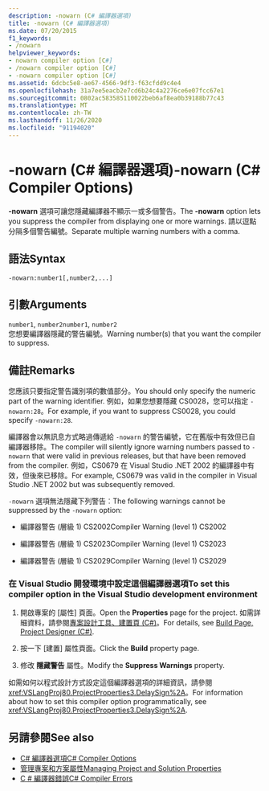 ```yaml
---
description: -nowarn (C# 編譯器選項)
title: -nowarn (C# 編譯器選項)
ms.date: 07/20/2015
f1_keywords:
- /nowarn
helpviewer_keywords:
- nowarn compiler option [C#]
- /nowarn compiler option [C#]
- -nowarn compiler option [C#]
ms.assetid: 6dcbc5e8-ae67-4566-9df3-f63cfdd9c4e4
ms.openlocfilehash: 31a7ee5eacb2e7cd6b24c4a2276ce6e07fcc67e1
ms.sourcegitcommit: 0802ac583585110022beb6af8ea0b39188b77c43
ms.translationtype: MT
ms.contentlocale: zh-TW
ms.lasthandoff: 11/26/2020
ms.locfileid: "91194020"
---
```

# <a name="-nowarn-c-compiler-options"></a><span data-ttu-id="4388a-103">-nowarn (C# 編譯器選項)</span><span class="sxs-lookup"><span data-stu-id="4388a-103">-nowarn (C# Compiler Options)</span></span>

<span data-ttu-id="4388a-104">**-nowarn** 選項可讓您隱藏編譯器不顯示一或多個警告。</span><span class="sxs-lookup"><span data-stu-id="4388a-104">The **-nowarn** option lets you suppress the compiler from displaying one or more warnings.</span></span> <span data-ttu-id="4388a-105">請以逗點分隔多個警告編號。</span><span class="sxs-lookup"><span data-stu-id="4388a-105">Separate multiple warning numbers with a comma.</span></span>  
  
## <a name="syntax"></a><span data-ttu-id="4388a-106">語法</span><span class="sxs-lookup"><span data-stu-id="4388a-106">Syntax</span></span>  
  
```console  
-nowarn:number1[,number2,...]  
```  
  
## <a name="arguments"></a><span data-ttu-id="4388a-107">引數</span><span class="sxs-lookup"><span data-stu-id="4388a-107">Arguments</span></span>  

 <span data-ttu-id="4388a-108">`number1`, `number2`</span><span class="sxs-lookup"><span data-stu-id="4388a-108">`number1`, `number2`</span></span>  
 <span data-ttu-id="4388a-109">您想要編譯器隱藏的警告編號。</span><span class="sxs-lookup"><span data-stu-id="4388a-109">Warning number(s) that you want the compiler to suppress.</span></span>  
  
## <a name="remarks"></a><span data-ttu-id="4388a-110">備註</span><span class="sxs-lookup"><span data-stu-id="4388a-110">Remarks</span></span>  

 <span data-ttu-id="4388a-111">您應該只要指定警告識別項的數值部分。</span><span class="sxs-lookup"><span data-stu-id="4388a-111">You should only specify the numeric part of the warning identifier.</span></span> <span data-ttu-id="4388a-112">例如，如果您想要隱藏 CS0028，您可以指定 `-nowarn:28`。</span><span class="sxs-lookup"><span data-stu-id="4388a-112">For example, if you want to suppress CS0028, you could specify `-nowarn:28`.</span></span>  
  
 <span data-ttu-id="4388a-113">編譯器會以無訊息方式略過傳遞給 `-nowarn` 的警告編號，它在舊版中有效但已自編譯器移除。</span><span class="sxs-lookup"><span data-stu-id="4388a-113">The compiler will silently ignore warning numbers passed to `-nowarn` that were valid in previous releases, but that have been removed from the compiler.</span></span> <span data-ttu-id="4388a-114">例如，CS0679 在 Visual Studio .NET 2002 的編譯器中有效，但後來已移除。</span><span class="sxs-lookup"><span data-stu-id="4388a-114">For example, CS0679 was valid in the compiler in Visual Studio .NET 2002 but was subsequently removed.</span></span>  
  
 <span data-ttu-id="4388a-115">`-nowarn` 選項無法隱藏下列警告︰</span><span class="sxs-lookup"><span data-stu-id="4388a-115">The following warnings cannot be suppressed by the `-nowarn` option:</span></span>  
  
- <span data-ttu-id="4388a-116">編譯器警告 (層級 1) CS2002</span><span class="sxs-lookup"><span data-stu-id="4388a-116">Compiler Warning (level 1) CS2002</span></span>  
  
- <span data-ttu-id="4388a-117">編譯器警告 (層級 1) CS2023</span><span class="sxs-lookup"><span data-stu-id="4388a-117">Compiler Warning (level 1) CS2023</span></span>  
  
- <span data-ttu-id="4388a-118">編譯器警告 (層級 1) CS2029</span><span class="sxs-lookup"><span data-stu-id="4388a-118">Compiler Warning (level 1) CS2029</span></span>  
  
### <a name="to-set-this-compiler-option-in-the-visual-studio-development-environment"></a><span data-ttu-id="4388a-119">在 Visual Studio 開發環境中設定這個編譯器選項</span><span class="sxs-lookup"><span data-stu-id="4388a-119">To set this compiler option in the Visual Studio development environment</span></span>  
  
1. <span data-ttu-id="4388a-120">開啟專案的 [屬性]  頁面。</span><span class="sxs-lookup"><span data-stu-id="4388a-120">Open the **Properties** page for the project.</span></span> <span data-ttu-id="4388a-121">如需詳細資料，請參閱[專案設計工具、建置頁 (C#)](/visualstudio/ide/reference/build-page-project-designer-csharp)。</span><span class="sxs-lookup"><span data-stu-id="4388a-121">For details, see [Build Page, Project Designer (C#)](/visualstudio/ide/reference/build-page-project-designer-csharp).</span></span>  
  
2. <span data-ttu-id="4388a-122">按一下 [建置] 屬性頁面。</span><span class="sxs-lookup"><span data-stu-id="4388a-122">Click the **Build** property page.</span></span>  
  
3. <span data-ttu-id="4388a-123">修改 **隱藏警告** 屬性。</span><span class="sxs-lookup"><span data-stu-id="4388a-123">Modify the **Suppress Warnings** property.</span></span>  
  
 <span data-ttu-id="4388a-124">如需如何以程式設計方式設定這個編譯器選項的詳細資訊，請參閱 <xref:VSLangProj80.ProjectProperties3.DelaySign%2A>。</span><span class="sxs-lookup"><span data-stu-id="4388a-124">For information about how to set this compiler option programmatically, see <xref:VSLangProj80.ProjectProperties3.DelaySign%2A>.</span></span>  
  
## <a name="see-also"></a><span data-ttu-id="4388a-125">另請參閱</span><span class="sxs-lookup"><span data-stu-id="4388a-125">See also</span></span>

- [<span data-ttu-id="4388a-126">C# 編譯器選項</span><span class="sxs-lookup"><span data-stu-id="4388a-126">C# Compiler Options</span></span>](./index.md)
- [<span data-ttu-id="4388a-127">管理專案和方案屬性</span><span class="sxs-lookup"><span data-stu-id="4388a-127">Managing Project and Solution Properties</span></span>](/visualstudio/ide/managing-project-and-solution-properties)
- [<span data-ttu-id="4388a-128">C # 編譯器錯誤</span><span class="sxs-lookup"><span data-stu-id="4388a-128">C# Compiler Errors</span></span>](../compiler-messages/index.md)
